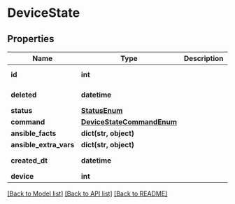 # DeviceState


## Properties
Name | Type | Description | Notes
------------ | ------------- | ------------- | -------------
**id** | **int** |  | [optional] [readonly] 
**deleted** | **datetime** |  | [optional] [readonly] 
**status** | [**StatusEnum**](StatusEnum.md) |  | [optional] 
**command** | [**DeviceStateCommandEnum**](DeviceStateCommandEnum.md) |  | [optional] 
**ansible_facts** | **dict(str, object)** |  | [optional] 
**ansible_extra_vars** | **dict(str, object)** |  | [optional] 
**created_dt** | **datetime** |  | [optional] [readonly] 
**device** | **int** |  | 

[[Back to Model list]](../README.md#documentation-for-models) [[Back to API list]](../README.md#documentation-for-api-endpoints) [[Back to README]](../README.md)



